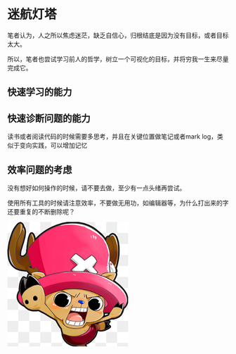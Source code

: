 
# 迷航灯塔

笔者认为，人之所以焦虑迷茫，缺乏自信心，归根结底是因为没有目标，或者目标太大。

所以，笔者也尝试学习前人的哲学，树立一个可视化的目标，并将穷我一生来尽量完成它。


## 快速学习的能力

## 快速诊断问题的能力

读书或者阅读代码的时候需要多思考，并且在关键位置做笔记或者mark log，类似于变向实践，可以增加记忆

## 效率问题的考虑

没有想好如何操作的时候，请不要去做，至少有一点头绪再尝试。

使用所有工具的时候请注意效率，不要做无用功，如编辑器等，为什么打出来的字还要重复的不断删除呢？

![No Resource](images/joba.png)


